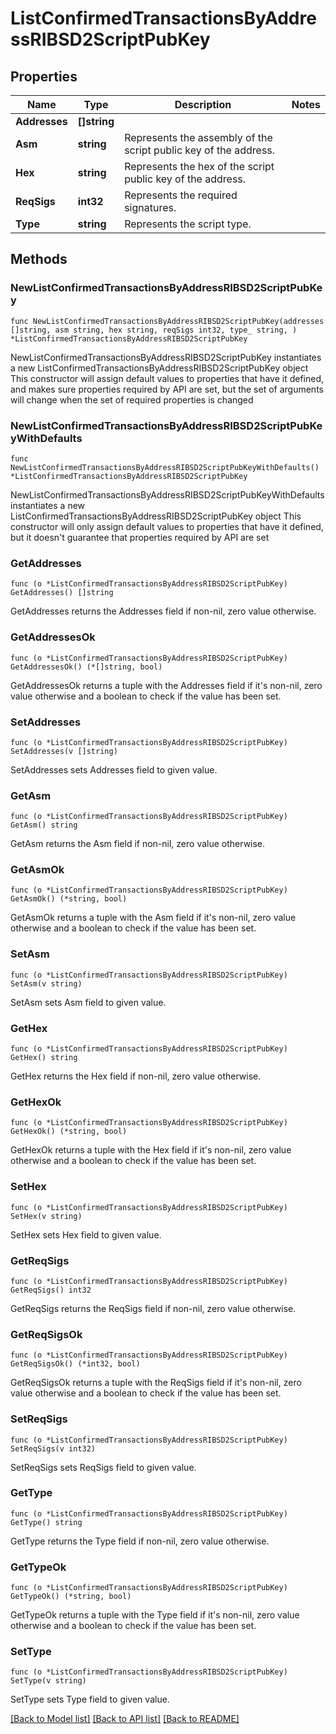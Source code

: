 # ListConfirmedTransactionsByAddressRIBSD2ScriptPubKey

## Properties

Name | Type | Description | Notes
------------ | ------------- | ------------- | -------------
**Addresses** | **[]string** |  | 
**Asm** | **string** | Represents the assembly of the script public key of the address. | 
**Hex** | **string** | Represents the hex of the script public key of the address. | 
**ReqSigs** | **int32** | Represents the required signatures. | 
**Type** | **string** | Represents the script type. | 

## Methods

### NewListConfirmedTransactionsByAddressRIBSD2ScriptPubKey

`func NewListConfirmedTransactionsByAddressRIBSD2ScriptPubKey(addresses []string, asm string, hex string, reqSigs int32, type_ string, ) *ListConfirmedTransactionsByAddressRIBSD2ScriptPubKey`

NewListConfirmedTransactionsByAddressRIBSD2ScriptPubKey instantiates a new ListConfirmedTransactionsByAddressRIBSD2ScriptPubKey object
This constructor will assign default values to properties that have it defined,
and makes sure properties required by API are set, but the set of arguments
will change when the set of required properties is changed

### NewListConfirmedTransactionsByAddressRIBSD2ScriptPubKeyWithDefaults

`func NewListConfirmedTransactionsByAddressRIBSD2ScriptPubKeyWithDefaults() *ListConfirmedTransactionsByAddressRIBSD2ScriptPubKey`

NewListConfirmedTransactionsByAddressRIBSD2ScriptPubKeyWithDefaults instantiates a new ListConfirmedTransactionsByAddressRIBSD2ScriptPubKey object
This constructor will only assign default values to properties that have it defined,
but it doesn't guarantee that properties required by API are set

### GetAddresses

`func (o *ListConfirmedTransactionsByAddressRIBSD2ScriptPubKey) GetAddresses() []string`

GetAddresses returns the Addresses field if non-nil, zero value otherwise.

### GetAddressesOk

`func (o *ListConfirmedTransactionsByAddressRIBSD2ScriptPubKey) GetAddressesOk() (*[]string, bool)`

GetAddressesOk returns a tuple with the Addresses field if it's non-nil, zero value otherwise
and a boolean to check if the value has been set.

### SetAddresses

`func (o *ListConfirmedTransactionsByAddressRIBSD2ScriptPubKey) SetAddresses(v []string)`

SetAddresses sets Addresses field to given value.


### GetAsm

`func (o *ListConfirmedTransactionsByAddressRIBSD2ScriptPubKey) GetAsm() string`

GetAsm returns the Asm field if non-nil, zero value otherwise.

### GetAsmOk

`func (o *ListConfirmedTransactionsByAddressRIBSD2ScriptPubKey) GetAsmOk() (*string, bool)`

GetAsmOk returns a tuple with the Asm field if it's non-nil, zero value otherwise
and a boolean to check if the value has been set.

### SetAsm

`func (o *ListConfirmedTransactionsByAddressRIBSD2ScriptPubKey) SetAsm(v string)`

SetAsm sets Asm field to given value.


### GetHex

`func (o *ListConfirmedTransactionsByAddressRIBSD2ScriptPubKey) GetHex() string`

GetHex returns the Hex field if non-nil, zero value otherwise.

### GetHexOk

`func (o *ListConfirmedTransactionsByAddressRIBSD2ScriptPubKey) GetHexOk() (*string, bool)`

GetHexOk returns a tuple with the Hex field if it's non-nil, zero value otherwise
and a boolean to check if the value has been set.

### SetHex

`func (o *ListConfirmedTransactionsByAddressRIBSD2ScriptPubKey) SetHex(v string)`

SetHex sets Hex field to given value.


### GetReqSigs

`func (o *ListConfirmedTransactionsByAddressRIBSD2ScriptPubKey) GetReqSigs() int32`

GetReqSigs returns the ReqSigs field if non-nil, zero value otherwise.

### GetReqSigsOk

`func (o *ListConfirmedTransactionsByAddressRIBSD2ScriptPubKey) GetReqSigsOk() (*int32, bool)`

GetReqSigsOk returns a tuple with the ReqSigs field if it's non-nil, zero value otherwise
and a boolean to check if the value has been set.

### SetReqSigs

`func (o *ListConfirmedTransactionsByAddressRIBSD2ScriptPubKey) SetReqSigs(v int32)`

SetReqSigs sets ReqSigs field to given value.


### GetType

`func (o *ListConfirmedTransactionsByAddressRIBSD2ScriptPubKey) GetType() string`

GetType returns the Type field if non-nil, zero value otherwise.

### GetTypeOk

`func (o *ListConfirmedTransactionsByAddressRIBSD2ScriptPubKey) GetTypeOk() (*string, bool)`

GetTypeOk returns a tuple with the Type field if it's non-nil, zero value otherwise
and a boolean to check if the value has been set.

### SetType

`func (o *ListConfirmedTransactionsByAddressRIBSD2ScriptPubKey) SetType(v string)`

SetType sets Type field to given value.



[[Back to Model list]](../README.md#documentation-for-models) [[Back to API list]](../README.md#documentation-for-api-endpoints) [[Back to README]](../README.md)


